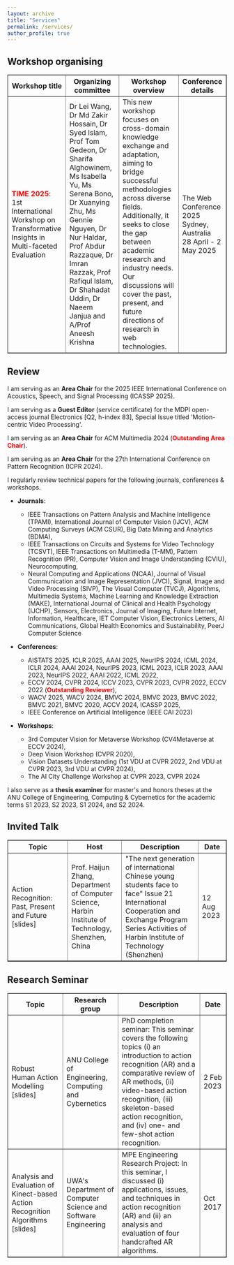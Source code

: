 ```yaml
---
layout: archive
title: "Services"
permalink: /services/
author_profile: true
---
```


<style>
a:link {
  text-decoration: none;
}

a:visited {
  text-decoration: none;
}

a:hover {
  text-decoration: underline;
}

a:active {
  text-decoration: underline;
}
</style>

<h2>Workshop organising</h2>

<table style="width:100%" border="1px solid black;">
  <tr>
    <th>Workshop title</th>
    <th>Organizing committee</th>
    <th>Workshop overview</th>
    <th>Conference details</th>
  </tr>
  <tr>
    <td><strong><font color="red">TIME 2025</font></strong>: 1st International Workshop on Transformative Insights in Multi-faceted Evaluation<a href=""></a></td>
    <td>Dr Lei Wang, Dr Md Zakir Hossain, Dr Syed Islam, Prof Tom Gedeon, Dr Sharifa Alghowinem, Ms Isabella Yu, Ms Serena Bono, Dr Xuanying Zhu, Ms Gennie Nguyen, Dr Nur Haldar, Prof Abdur Razzaque, Dr Imran Razzak, Prof Rafiqul Islam, Dr Shahadat Uddin, Dr Naeem Janjua and A/Prof Aneesh Krishna</td>
    <td>This new workshop focuses on cross-domain knowledge exchange and adaptation, aiming to bridge successful methodologies across diverse fields. Additionally, it seeks to close the gap between academic research and industry needs. Our discussions will cover the past, present, and future directions of research in web technologies.</td>
    <td>The Web Conference 2025<br>
Sydney, Australia<br>
28 April - 2 May 2025</td>
  </tr>
</table>

<!-- Paper Reviewing====== -->

<h2>Review</h2>

I am serving as an **Area Chair** for the 2025 IEEE International Conference on Acoustics, Speech, and Signal Processing (ICASSP 2025).

I am serving as a **Guest Editor** ([service certificate](../files/Editor-Certificate-648661.pdf)) for the MDPI open-access journal Electronics [Q2, h-index 83], Special Issue titled 'Motion-centric Video Processing'. 

I am serving as an **Area Chair** for ACM Multimedia 2024 (<strong><font color="red">Outstanding Area Chair</font></strong>).

I am serving as an **Area Chair** for the 27th International Conference on Pattern Recognition (ICPR 2024).

<!-- I have the honor of serving as an **Area Chair** for the 27th International Conference on Pattern Recognition (ICPR 2024) by invitation from [Prof. Cheng-Lin Liu](http://www.nlpr.ia.ac.cn/liucl/) (CASIA). -->

I regularly review technical papers for the following journals, conferences & workshops. 

<!-- <font color="blue">I write high quality reviews for papers in my research interests, e.g., action recognition, anomaly detection, one- and few-shot learning, deep learning, tensor learning, domain adaptation, etc.</font> -->

* **Journals**:
  * IEEE Transactions on Pattern Analysis and Machine Intelligence (TPAMI), International Journal of Computer Vision (IJCV), ACM Computing Surveys (ACM CSUR), Big Data Mining and Analytics (BDMA),
  * IEEE Transactions on Circuits and Systems for Video Technology (TCSVT), IEEE Transactions on Multimedia (T-MM), Pattern Recognition (PR), Computer Vision and Image Understanding (CVIU), Neurocomputing,
  * Neural Computing and Applications (NCAA), Journal of Visual Communication and Image Representation (JVCI), Signal, Image and Video Processing (SIVP), The Visual Computer (TVCJ), Algorithms, Multimedia Systems, Machine Learning and Knowledge Extraction  (MAKE), International Journal of Clinical and Health Psychology (IJCHP), Sensors, Electronics, Journal of Imaging, Future Internet, Information, Healthcare, IET Computer Vision, Electronics Letters, AI Communications, Global Health Economics and Sustainability, PeerJ Computer Science
 
* **Conferences**:
  * AISTATS 2025, ICLR 2025, AAAI 2025, NeurIPS 2024, ICML 2024, ICLR 2024, AAAI 2024, NeurIPS 2023, ICML 2023, ICLR 2023, AAAI 2023, NeurIPS 2022, AAAI 2022, ICML 2022, 
  * ECCV 2024, CVPR 2024, ICCV 2023, CVPR 2023, CVPR 2022, ECCV 2022 (<strong><font color="red">Outstanding Reviewer</font></strong>),
  * WACV 2025, WACV 2024, BMVC 2024, BMVC 2023, BMVC 2022, BMVC 2021, BMVC 2020, ACCV 2024, ICASSP 2025,
  * IEEE Conference on Artificial Intelligence (IEEE CAI 2023)

* **Workshops**:
  * 3rd Computer Vision for Metaverse Workshop (CV4Metaverse at ECCV 2024),
  * Deep Vision Workshop (CVPR 2020), 
  * Vision Datasets Understanding (1st VDU at CVPR 2022, 2nd VDU at CVPR 2023, 3rd VDU at CVPR 2024),
  * The AI City Challenge Workshop at CVPR 2023, CVPR 2024
 
<!-- I also serve as a thesis examiner for master's and honors theses at the ANU College of Engineering, Computing & Cybernetics: S1 2023, S2 2023. -->
I also serve as a **thesis examiner** for master's and honors theses at the ANU College of Engineering, Computing & Cybernetics for the academic terms S1 2023, S2 2023, S1 2024, and S2 2024.


<h2>Invited Talk</h2>

<!-- <font size="5"> -->
<table style="width:100%" border="1px solid black;">
  <tr>
    <th>Topic</th>
    <th>Host</th>
    <th>Description</th>
    <th>Date</th>
  </tr>
  <tr>
    <td>Action Recognition: Past, Present and Future <a href="../files/AR_PPF_Lei.pdf">[slides]</a></td>
    <td><a href="https://dl2link.com">Prof. Haijun Zhang</a>, <br> Department of Computer Science, <br> Harbin Institute of Technology, <br> Shenzhen, China</td>
    <td>"The next generation of international Chinese young students face to face" Issue 21 <br> International Cooperation and Exchange Program Series Activities of Harbin Institute of Technology (Shenzhen) </td>
    <td>12 Aug 2023</td>
<!--     "The next generation of international Chinese young students face to face" Issue 21 -->
  </tr>
</table>
<!-- </font> -->

<h2>Research Seminar</h2>

<table style="width:100%" border="1px solid black;">
  <tr>
    <th>Topic</th>
    <th>Research group</th>
    <th>Description</th>
    <th>Date</th>
  </tr>
  <!-- <tr>
    <td>Modeling Videos: Language as a Key Driver <a href="../files/video_vision_group.pdf">[slides]</a></td>
    <td>Assoc. Prof. Liang Zheng's weekly paper reading session</td>
    <td>This seminar explores cutting-edge video-language models and their applications in downstream video processing tasks, including action recognition, action localization, and text-video retrieval. It spans closed-set, few-shot, and zero-shot scenarios.</td>
    <td>6 Dec 2023</td>
  </tr>
  <tr>
    <td>Industry-Academia Dynamics in Computer Vision: Trends, Collaboration, and Citation Patterns <a href="../files/0908_reading_session.pdf">[slides]</a></td>
    <td>Assoc. Prof. Liang Zheng's weekly paper reading session</td>
    <td>This reading session covers (i) research trend in computer science, (ii) industry & academic research in computer vision and (iii) a closer look at citations.</td>
    <td>8 Sep 2023</td>
  </tr>
  <tr>
    <td>Contrastive Learning meets Masked Modeling <a href="../files/reading_seminar_lei.pdf">[slides]</a></td>
    <td>[1] Assoc. Prof. Liang Zheng's weekly paper reading session <br> [2] Dr. Piotr Koniusz's research group (repeated paper reading session)</td>
    <td>This reading session covers a comparison between contrastive learning and masked image modeling with regard to model behavior, model architecture, self-attention, and representation.</td>
    <td>2 June 2023</td>
  </tr> -->
  <tr>
    <td>Robust Human Action Modelling <a href="../files/oral_presentation_slides.pdf">[slides]</a></td>
    <td>ANU College of Engineering, Computing and Cybernetics</td>
    <td>PhD completion seminar: This seminar covers the following topics (i) an introduction to action recognition (AR) and a comparative review of AR methods, (ii) video-based action recognition, (iii) skeleton-based action recognition, and (iv) one- and few-shot action recognition. </td>
    <td>2 Feb 2023</td>
  </tr>
  <tr>
    <td>Analysis and Evaluation of Kinect-based Action Recognition Algorithms <a href="../files/GENG5512ResearchSeminarv4.pdf">[slides]</a></td>
    <td>UWA's Department of Computer Science and Software Engineering</td>
    <td>MPE Engineering Research Project: In this seminar, I discussed (i) applications, issues, and techniques in action recognition (AR) and (ii) an analysis and evaluation of four handcrafted AR algorithms. </td>
    <td>Oct 2017</td>
  </tr>
</table>

